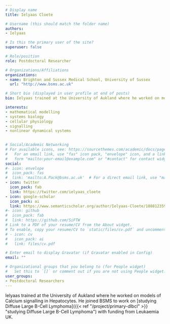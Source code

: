 ```yaml
---
# Display name
title: Ielyaas Cloete

# Username (this should match the folder name)
authors:
- Ielyaas

# Is this the primary user of the site?
superuser: false

# Role/position
role: Postdoctoral Researcher

# Organizations/Affiliations
organizations:
- name: Brighton and Sussex Medical School, University of Sussex
  url: "http://www.bsms.ac.uk"

# Short bio (displayed in user profile at end of posts)
bio: Ielyaas trained at the University of Aukland where he worked on models of Calcium signalling in Hepatocytes. He joined BSMS to work on [studying Diffuse Large B-Cell Lymphoma]({{< ref "/project/primary-dlbcl" >}} "studying Diffuse Large B-Cell Lymphoma") with funding from Leukaemia UK.

interests:
- mathematical modelling
- systems biology
- cellular physiology
- signalling 
- nonlinear dynamical systems
 

# Social/Academic Networking
# For available icons, see: https://sourcethemes.com/academic/docs/page-builder/#icons
#   For an email link, use "fas" icon pack, "envelope" icon, and a link in the
#   form "mailto:your-email@example.com" or "#contact" for contact widget.
social:
#- icon: envelope
#  icon_pack: fas
#  link: 'mailto:A.Pack@bsms.ac.uk'  # For a direct email link, use "mailto:".
- icon: twitter
  icon_pack: fab
  link: https://twitter.com/ielyaas_cloete
- icon: google-scholar
  icon_pack: ai
  link: https://www.semanticscholar.org/author/Ielyaas-Cloete/108812359
#- icon: github
#  icon_pack: fab
#  link: https://github.com/SiFTW
# Link to a PDF of your resume/CV from the About widget.
# To enable, copy your resume/CV to `static/files/cv.pdf` and uncomment the lines below.
# - icon: cv
#   icon_pack: ai
#   link: files/cv.pdf

# Enter email to display Gravatar (if Gravatar enabled in Config)
email: ""

# Organizational groups that you belong to (for People widget)
#   Set this to `[]` or comment out if you are not using People widget.
user_groups:
- Postdoctoral Researchers
---
```

 
Ielyaas trained at the University of Aukland where he worked on models of Calcium signalling in Hepatocytes. He joined BSMS to work on [studying Diffuse Large B-Cell Lymphoma]({{< ref "/project/primary-dlbcl" >}} "studying Diffuse Large B-Cell Lymphoma") with funding from Leukaemia UK.
